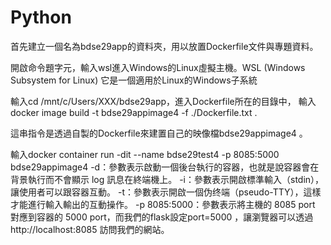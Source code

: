# Python

首先建立一個名為bdse29app的資料夾，用以放置Dockerfile文件與專題資料。

開啟命令題字元，輸入wsl進入Windows的Linux虛擬主機。WSL (Windows Subsystem for Linux) 它是一個適用於Linux的Windows子系統

輸入cd /mnt/c/Users/XXX/bdse29app，進入Dockerfile所在的目錄中，
輸入docker image build -t bdse29appimage4 -f ./Dockerfile.txt .

這串指令是透過自製的Dockerfile來建置自己的映像檔bdse29appimage4 。

輸入docker container run -dit --name bdse29test4 -p 8085:5000 bdse29appimage4
-d：參數表示啟動一個後台執行的容器，也就是說容器會在背景執行而不會顯示 log 訊息在終端機上。
-i：參數表示開啟標準輸入（stdin），讓使用者可以跟容器互動。
-t：參數表示開啟一個伪终端（pseudo-TTY），這樣才能進行輸入輸出的互動操作。
-p 8085:5000：參數表示將主機的 8085 port 對應到容器的 5000 port，而我們的flask設定port=5000 ，讓瀏覽器可以透過 http://localhost:8085 訪問我們的網站。
